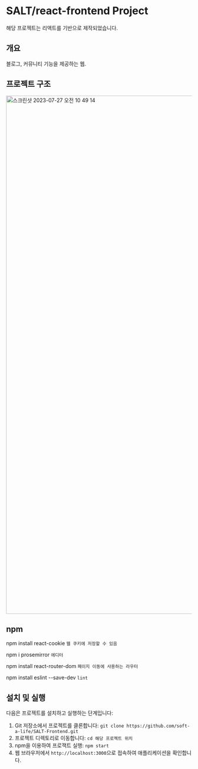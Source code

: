 # SALT/react-frontend Project

해당 프로젝트는 리액트를 기반으로 제작되었습니다.

## 개요 

블로그, 커뮤니티 기능을 제공하는 웹. 

## 프로젝트 구조

<img width="1405" alt="스크린샷 2023-07-27 오전 10 49 14" src="https://github.com/soft-a-life/SALT-Frontend/assets/38457985/b5bfacc0-0228-4b85-a1b3-b1c57e268354">

## npm

npm install react-cookie `웹 쿠키에 저장할 수 있음`

npm i prosemirror `에디터`

npm install react-router-dom `페이지 이동에 사용하는 라우터`

npm install eslint --save-dev `lint`


## 설치 및 실행

다음은 프로젝트를 설치하고 실행하는 단계입니다:

1. Git 저장소에서 프로젝트를 클론합니다: `git clone https://github.com/soft-a-life/SALT-Frontend.git`
2. 프로젝트 디렉토리로 이동합니다: `cd 해당 프로젝트 위치`
3. npm을 이용하여 프로잭트 실행: `npm start`
4. 웹 브라우저에서 `http://localhost:3000`으로 접속하여 애플리케이션을 확인합니다.
